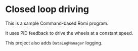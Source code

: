 # Closed loop driving

This is a sample Command-based Romi program.

It uses PID feedback to drive the wheels at a constant speed.

This project also adds `DataLogManager` logging.
